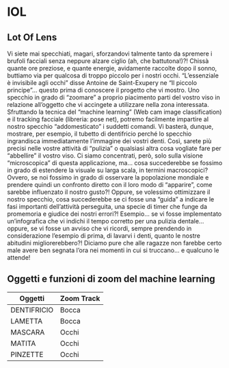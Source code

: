 <h1>lOL</h1>
<h2>Lot Of Lens</h2>

<p>Vi siete mai specchiati,  magari, sforzandovi talmente tanto da spremere i brufoli facciali senza neppure alzare ciglio (ah, che battutona!)?! Chissà quante ore preziose, e quante energie, avidamente raccolte dopo il sonno, buttiamo via per qualcosa di troppo piccolo per i nostri occhi. “L’essenziale è invisibile agli occhi” disse Antoine de Saint-Exupery ne “Il piccolo principe”… questo prima di conoscere il progetto che vi mostro. Uno specchio in grado di “zoomare” a proprio piacimento parti del vostro viso in relazione all’oggetto che vi accingete a utilizzare nella zona interessata. Sfruttando la tecnica del “machine learning” (Web cam image classification) e il tracking facciale (libreria: pose net), potremo facilmente impartire al nostro specchio “addomesticato” i suddetti comandi. Vi basterà, dunque, mostrare, per esempio, il tubetto di dentifricio perché lo specchio ingrandisca immediatamente l’immagine dei vostri denti. Così, sarete più precisi nelle vostre attività di “pulizia” o qualsiasi altra cosa vogliate fare per “abbellire” il vostro viso. Ci siamo concentrati, però, solo sulla visione “microscopica” di questa applicazione, ma… cosa succederebbe se fossimo in grado di estendere la visuale su larga scala, in termini macroscopici? Ovvero, se noi fossimo in grado di osservare la popolazione mondiale e prendere quindi un confronto diretto con il loro modo di “apparire”, come sarebbe influenzato il nostro gusto?! Oppure, se volessimo ottimizzare il nostro specchio, cosa succederebbe se ci fosse una “guida” a indicare le fasi importanti dell’attività perseguita, una specie di timer che funge da promemoria e giudice dei nostri errori?! Esempio… se vi fosse implementato un’infografica che vi indichi il tempo corretto per una pulizia dentale… oppure, se vi fosse un avviso che vi ricordi, sempre prendendo in considerazione l’esempio di prima, di lavarvi i denti, quanto le nostre abitudini migliorerebbero?! Diciamo pure che alle ragazze non farebbe certo male avere ben segnata l’ora nei momenti in cui si truccano… e qualcuno le attende!</p>

## Oggetti e funzioni di zoom del machine learning

| Oggetti | Zoom Track |
| ------ | ----------- |
| DENTIFRICIO   | Bocca |
| LAMETTA | Bocca |
| MASCARA | Occhi |
| MATITA | Occhi |
| PINZETTE | Occhi |
